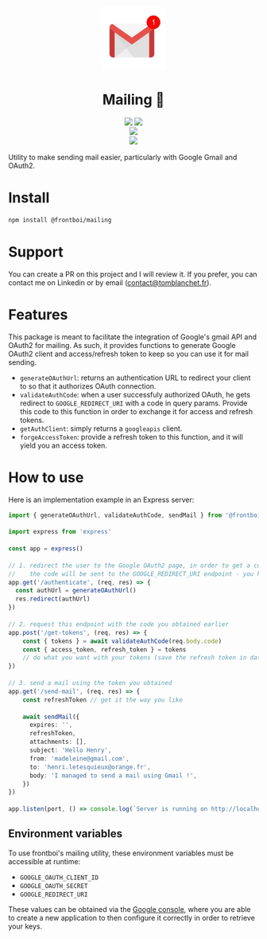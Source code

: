 <div align='center'>
    <img src="doc/mail.webp" height="128">
    <h1 align='center'>Mailing 📨</h1>
</div>

<div align="center">
    <img src=https://img.shields.io/badge/Created_by-Tom_Blanchet-blue?color=FED205&style=for-the-badge>
    <img src=https://img.shields.io/badge/Maintained%20%3F-yes-green.svg?style=for-the-badge>
</div>
 
<div align="center">
    <img src=https://img.shields.io/badge/TypeScript-007ACC?style=for-the-badge&logo=typescript&logoColor=white>
</div>
 
<div align="center">
    <a href='https://www.google.com/url?sa=t&rct=j&q=&esrc=s&source=web&cd=&cad=rja&uact=8&ved=2ahUKEwiFmq2GueKEAxXf_7sIHcONCvcQFnoECBEQAQ&url=https%3A%2F%2Ffr.linkedin.com%2Fin%2Ftom-blanchet&usg=AOvVaw2NyolXUeo7ja8PpF4VNmHt&opi=89978449'>
    <img src=https://img.shields.io/badge/Maintenu_par_Tom_Blanchet-0077B5?logo=linkedin&logoColor=white&style=for-the-badge>
    </a>
</div>

Utility to make sending mail easier, particularly with Google Gmail and OAuth2.

# Install

```bash
npm install @frontboi/mailing
```

# Support

You can create a PR on this project and I will review it.
If you prefer, you can contact me on Linkedin or by email (contact@tomblanchet.fr).

# Features

This package is meant to facilitate the integration of Google's gmail API and OAuth2 for mailing. As such, it provides functions to generate Google OAuth2 client and access/refresh token to keep so you can use it for mail sending.

- `generateOAuthUrl`: returns an authentication URL to redirect your client to so that it authorizes OAuth connection.
- `validateAuthCode`: when a user successfuly authorized OAuth, he gets redirect to `GOOGLE_REDIRECT_URI` with a code in query params. Provide this code to this function in order to exchange it for access and refresh tokens.
- `getAuthClient`: simply returns a `googleapis` client.
- `forgeAccessToken`: provide a refresh token to this function, and it will yield you an access token.

# How to use

Here is an implementation example in an Express server:

```typescript
import { generateOAuthUrl, validateAuthCode, sendMail } from '@frontboi/mailing'

import express from 'express'

const app = express()

// 1. redirect the user to the Google OAuth2 page, in order to get a code that will be used in the next step
//    the code will be sent to the GOOGLE_REDIRECT_URI endpoint - you have configured this endpoint in the Google cloud console
app.get('/authenticate', (req, res) => {
  const authUrl = generateOAuthUrl()
  res.redirect(authUrl)
})

// 2. request this endpoint with the code you obtained earlier
app.post('/get-tokens', (req, res) => {
    const { tokens } = await validateAuthCode(req.body.code)
    const { access_token, refresh_token } = tokens
    // do what you want with your tokens (save the refresh token in database for example)
})

// 3. send a mail using the token you obtained
app.get('/send-mail', (req, res) => {
    const refreshToken // get it the way you like

    await sendMail({
      expires: '',
      refreshToken,
      attachments: [],
      subject: 'Hello Henry',
      from: 'madeleine@gmail.com',
      to: 'henri.letesquieux@orange.fr',
      body: 'I managed to send a mail using Gmail !',
    })
})

app.listen(port, () => console.log(`Server is running on http://localhost:${port}`))
```

## Environment variables

To use frontboi's mailing utility, these environment variables must be accessible at runtime:

- `GOOGLE_OAUTH_CLIENT_ID`
- `GOOGLE_OAUTH_SECRET`
- `GOOGLE_REDIRECT_URI`

These values can be obtained via the [Google console](console.cloud.google.com), where you are able to create a new application to then configure it correctly in order to retrieve your keys.
